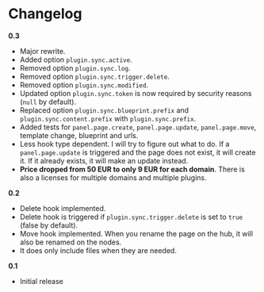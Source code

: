 # Changelog

**0.3**

- Major rewrite.
- Added option `plugin.sync.active`.
- Removed option `plugin.sync.log`.
- Removed option `plugin.sync.trigger.delete`.
- Removed option `plugin.sync.modified`.
- Updated option `plugin.sync.token` is now required by security reasons (`null` by default).
- Replaced option `plugin.sync.blueprint.prefix` and `plugin.sync.content.prefix` with `plugin.sync.prefix`.
- Added tests for `panel.page.create`, `panel.page.update`, `panel.page.move`, template change, blueprint  and urls.
- Less hook type dependent. I will try to figure out what to do. If a `panel.page.update` is triggered and the page does not exist, it will create it. If it already exists, it will make an update instead.
- **Price dropped from 50 EUR to only 9 EUR for each domain**. There is also a licenses for multiple domains and multiple plugins.

**0.2**

- Delete hook implemented.
- Delete hook is triggered if `plugin.sync.trigger.delete` is set to `true` (false by default).
- Move hook implemented. When you rename the page on the hub, it will also be renamed on the nodes.
- It does only include files when they are needed.

**0.1**

- Initial release